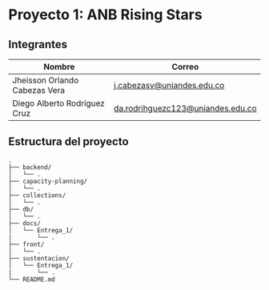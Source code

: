 # Proyecto 1: ANB Rising Stars

## Integrantes

Nombre | Correo |
---|---|
Jheisson Orlando Cabezas Vera | j.cabezasv@uniandes.edu.co        |
Diego Alberto Rodríguez Cruz  | da.rodrihguezc123@uniandes.edu.co |

## Estructura del proyecto

```
.
├── backend/
│   └── .
├── capacity-planning/
│   └── .
├── collections/
│   └── .
├── db/
│   └── .
├── docs/
│   └── Entrega_1/
|       └── .
├── front/
│   └── .
├── sustentacion/
│   └── Entrega_1/
|       └── .
└── README.md
```
